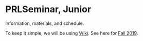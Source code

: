 # PRLSeminar, Junior

Information, materials, and schedule. 

To keep it simple, we will be using [Wiki](../../wiki). See here for [Fall 2019](../../wiki/Fall-2019).
